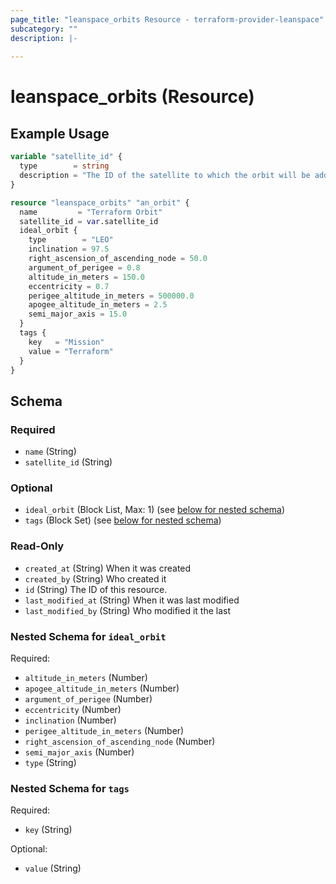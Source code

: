 ```yaml
---
page_title: "leanspace_orbits Resource - terraform-provider-leanspace"
subcategory: ""
description: |-
  
---
```


# leanspace_orbits (Resource)



## Example Usage

```terraform
variable "satellite_id" {
  type        = string
  description = "The ID of the satellite to which the orbit will be added."
}

resource "leanspace_orbits" "an_orbit" {
  name         = "Terraform Orbit"
  satellite_id = var.satellite_id
  ideal_orbit {
    type        = "LEO"
    inclination = 97.5
    right_ascension_of_ascending_node = 50.0
    argument_of_perigee = 0.8
    altitude_in_meters = 150.0
    eccentricity = 0.7
    perigee_altitude_in_meters = 500000.0
    apogee_altitude_in_meters = 2.5
    semi_major_axis = 15.0
  }
  tags {
    key   = "Mission"
    value = "Terraform"
  }
}
```

<!-- schema generated by tfplugindocs -->
## Schema

### Required

- `name` (String)
- `satellite_id` (String)

### Optional

- `ideal_orbit` (Block List, Max: 1) (see [below for nested schema](#nestedblock--ideal_orbit))
- `tags` (Block Set) (see [below for nested schema](#nestedblock--tags))

### Read-Only

- `created_at` (String) When it was created
- `created_by` (String) Who created it
- `id` (String) The ID of this resource.
- `last_modified_at` (String) When it was last modified
- `last_modified_by` (String) Who modified it the last

<a id="nestedblock--ideal_orbit"></a>
### Nested Schema for `ideal_orbit`

Required:

- `altitude_in_meters` (Number)
- `apogee_altitude_in_meters` (Number)
- `argument_of_perigee` (Number)
- `eccentricity` (Number)
- `inclination` (Number)
- `perigee_altitude_in_meters` (Number)
- `right_ascension_of_ascending_node` (Number)
- `semi_major_axis` (Number)
- `type` (String)


<a id="nestedblock--tags"></a>
### Nested Schema for `tags`

Required:

- `key` (String)

Optional:

- `value` (String)
